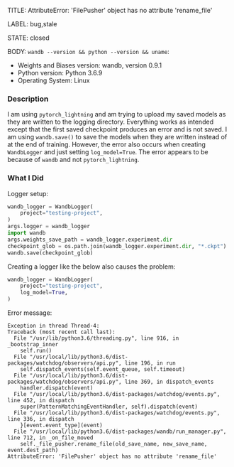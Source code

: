 TITLE:
AttributeError: 'FilePusher' object has no attribute 'rename_file'

LABEL:
bug,stale

STATE:
closed

BODY:
`wandb --version && python --version && uname`:

* Weights and Biases version: wandb, version 0.9.1
* Python version: Python 3.6.9
* Operating System: Linux

### Description

I am using `pytorch_lightning` and am trying to upload my saved models as they are written to the logging directory. Everything works as intended except that the first saved checkpoint produces an error and is not saved. I am using `wandb.save()` to save the models when they are written instead of at the end of training. However, the error also occurs when creating `WandbLogger` and just setting `log_model=True`. The error appears to be because of `wandb` and not `pytorch_lightning`.

### What I Did

Logger setup:

```python
wandb_logger = WandbLogger(
    project="testing-project",
)
args.logger = wandb_logger
import wandb
args.weights_save_path = wandb_logger.experiment.dir
checkpoint_glob = os.path.join(wandb_logger.experiment.dir, "*.ckpt")
wandb.save(checkpoint_glob)
```

Creating a logger like the below also causes the problem:
```python
wandb_logger = WandbLogger(
    project="testing-project",
    log_model=True,
)
```

Error message:
```
Exception in thread Thread-4:
Traceback (most recent call last):
  File "/usr/lib/python3.6/threading.py", line 916, in _bootstrap_inner
    self.run()
  File "/usr/local/lib/python3.6/dist-packages/watchdog/observers/api.py", line 196, in run
    self.dispatch_events(self.event_queue, self.timeout)
  File "/usr/local/lib/python3.6/dist-packages/watchdog/observers/api.py", line 369, in dispatch_events
    handler.dispatch(event)
  File "/usr/local/lib/python3.6/dist-packages/watchdog/events.py", line 452, in dispatch
    super(PatternMatchingEventHandler, self).dispatch(event)
  File "/usr/local/lib/python3.6/dist-packages/watchdog/events.py", line 336, in dispatch
    }[event.event_type](event)
  File "/usr/local/lib/python3.6/dist-packages/wandb/run_manager.py", line 712, in _on_file_moved
    self._file_pusher.rename_file(old_save_name, new_save_name, event.dest_path)
AttributeError: 'FilePusher' object has no attribute 'rename_file'
```


